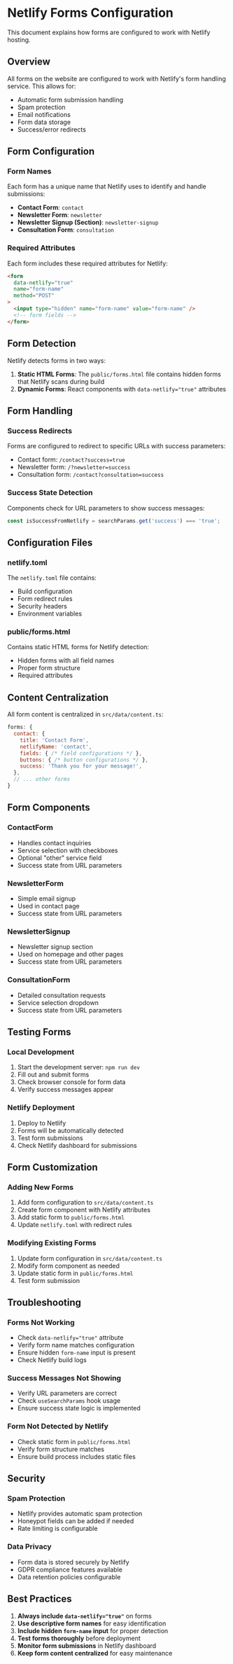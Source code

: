 # Netlify Forms Configuration

This document explains how forms are configured to work with Netlify hosting.

## Overview

All forms on the website are configured to work with Netlify's form handling service. This allows for:
- Automatic form submission handling
- Spam protection
- Email notifications
- Form data storage
- Success/error redirects

## Form Configuration

### Form Names

Each form has a unique name that Netlify uses to identify and handle submissions:

- **Contact Form**: `contact`
- **Newsletter Form**: `newsletter`
- **Newsletter Signup (Section)**: `newsletter-signup`
- **Consultation Form**: `consultation`

### Required Attributes

Each form includes these required attributes for Netlify:

```html
<form 
  data-netlify="true"
  name="form-name"
  method="POST"
>
  <input type="hidden" name="form-name" value="form-name" />
  <!-- form fields -->
</form>
```

## Form Detection

Netlify detects forms in two ways:

1. **Static HTML Forms**: The `public/forms.html` file contains hidden forms that Netlify scans during build
2. **Dynamic Forms**: React components with `data-netlify="true"` attributes

## Form Handling

### Success Redirects

Forms are configured to redirect to specific URLs with success parameters:

- Contact form: `/contact?success=true`
- Newsletter form: `/?newsletter=success`
- Consultation form: `/contact?consultation=success`

### Success State Detection

Components check for URL parameters to show success messages:

```javascript
const isSuccessFromNetlify = searchParams.get('success') === 'true';
```

## Configuration Files

### netlify.toml

The `netlify.toml` file contains:
- Build configuration
- Form redirect rules
- Security headers
- Environment variables

### public/forms.html

Contains static HTML forms for Netlify detection:
- Hidden forms with all field names
- Proper form structure
- Required attributes

## Content Centralization

All form content is centralized in `src/data/content.ts`:

```javascript
forms: {
  contact: {
    title: 'Contact Form',
    netlifyName: 'contact',
    fields: { /* field configurations */ },
    buttons: { /* button configurations */ },
    success: 'Thank you for your message!',
  },
  // ... other forms
}
```

## Form Components

### ContactForm
- Handles contact inquiries
- Service selection with checkboxes
- Optional "other" service field
- Success state from URL parameters

### NewsletterForm
- Simple email signup
- Used in contact page
- Success state from URL parameters

### NewsletterSignup
- Newsletter signup section
- Used on homepage and other pages
- Success state from URL parameters

### ConsultationForm
- Detailed consultation requests
- Service selection dropdown
- Success state from URL parameters

## Testing Forms

### Local Development
1. Start the development server: `npm run dev`
2. Fill out and submit forms
3. Check browser console for form data
4. Verify success messages appear

### Netlify Deployment
1. Deploy to Netlify
2. Forms will be automatically detected
3. Test form submissions
4. Check Netlify dashboard for submissions

## Form Customization

### Adding New Forms

1. Add form configuration to `src/data/content.ts`
2. Create form component with Netlify attributes
3. Add static form to `public/forms.html`
4. Update `netlify.toml` with redirect rules

### Modifying Existing Forms

1. Update form configuration in `src/data/content.ts`
2. Modify form component as needed
3. Update static form in `public/forms.html`
4. Test form submission

## Troubleshooting

### Forms Not Working
- Check `data-netlify="true"` attribute
- Verify form name matches configuration
- Ensure hidden `form-name` input is present
- Check Netlify build logs

### Success Messages Not Showing
- Verify URL parameters are correct
- Check `useSearchParams` hook usage
- Ensure success state logic is implemented

### Form Not Detected by Netlify
- Check static form in `public/forms.html`
- Verify form structure matches
- Ensure build process includes static files

## Security

### Spam Protection
- Netlify provides automatic spam protection
- Honeypot fields can be added if needed
- Rate limiting is configurable

### Data Privacy
- Form data is stored securely by Netlify
- GDPR compliance features available
- Data retention policies configurable

## Best Practices

1. **Always include `data-netlify="true"`** on forms
2. **Use descriptive form names** for easy identification
3. **Include hidden `form-name` input** for proper detection
4. **Test forms thoroughly** before deployment
5. **Monitor form submissions** in Netlify dashboard
6. **Keep form content centralized** for easy maintenance 